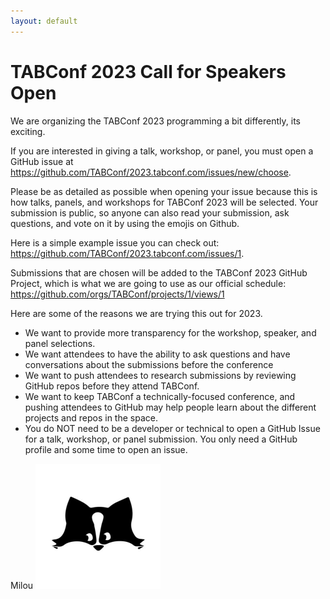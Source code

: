 ```yaml
---
layout: default
---
```


# TABConf 2023 Call for Speakers Open

We are organizing the TABConf 2023 programming a bit differently, its exciting. 

If you are interested in giving a talk, workshop, or panel, you must open a GitHub issue at 
https://github.com/TABConf/2023.tabconf.com/issues/new/choose. 

Please be as detailed as possible when opening your issue because this is how talks, panels, and workshops for TABConf 2023 will be selected. Your submission is public, so anyone can also read your submission, ask questions, and vote on it by using the emojis on Github. 

Here is a simple example issue you can check out: https://github.com/TABConf/2023.tabconf.com/issues/1. 

Submissions that are chosen will be added to the TABConf 2023 GitHub Project, which is what we are going to use as our official schedule: 
https://github.com/orgs/TABConf/projects/1/views/1

Here are some of the reasons we are trying this out for 2023.
- We want to provide more transparency for the workshop, speaker, and panel selections. 
- We want attendees to have the ability to ask questions and have conversations about the submissions before the conference
- We want to push attendees to research submissions by reviewing GitHub repos before they attend TABConf. 
- We want to keep TABConf a technically-focused conference, and pushing attendees to GitHub may help people learn about the different projects and repos in the space. 
- You do NOT need to be a developer or technical to open a GitHub Issue for a talk, workshop, or panel submission. You only need a GitHub profile and some time to open an issue.


Milou
<a href="https://blockstream.com/"><img width="200" src="assets/img/speakers/milou.jpeg"></a>

